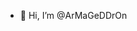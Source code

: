 - 👋 Hi, I’m @ArMaGeDDrOn
<!---
ArMaGeDDrOn/ArMaGeDDrOn is a ✨ special ✨ repository because its `README.md` (this file) appears on your GitHub profile.
You can click the Preview link to take a look at your changes.
--->

